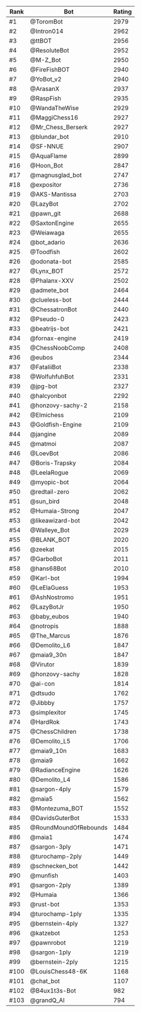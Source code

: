 Rank|Bot|Rating
---|---|---
#1|@ToromBot|2979
#2|@Intron014|2962
#3|@ttBOT|2956
#4|@ResoluteBot|2952
#5|@M-Z_Bot|2950
#6|@FireFishBOT|2940
#7|@YoBot_v2|2940
#8|@ArasanX|2937
#9|@RaspFish|2935
#10|@WandaTheWise|2929
#11|@MaggiChess16|2927
#12|@Mr_Chess_Berserk|2927
#13|@blundar_bot|2910
#14|@SF-NNUE|2907
#15|@AquaFlame|2899
#16|@Hoon_Bot|2847
#17|@magnusglad_bot|2747
#18|@expositor|2736
#19|@AKS-Mantissa|2703
#20|@LazyBot|2702
#21|@pawn_git|2688
#22|@SaxtonEngine|2655
#23|@Weiawaga|2655
#24|@bot_adario|2636
#25|@Toodfish|2602
#26|@odonata-bot|2585
#27|@Lynx_BOT|2572
#28|@Phalanx-XXV|2502
#29|@admete_bot|2464
#30|@clueless-bot|2444
#31|@ChessatronBot|2440
#32|@Pseudo-0|2423
#33|@beatrijs-bot|2421
#34|@fornax-engine|2419
#35|@ChessNoobComp|2408
#36|@eubos|2344
#37|@FataliiBot|2338
#38|@WolfuhfuhBot|2331
#39|@jpg-bot|2327
#40|@halcyonbot|2292
#41|@honzovy-sachy-2|2158
#42|@Elmichess|2109
#43|@Goldfish-Engine|2109
#44|@jangine|2089
#45|@matmoi|2087
#46|@LoevBot|2086
#47|@Boris-Trapsky|2084
#48|@LeelaRogue|2069
#49|@myopic-bot|2064
#50|@redtail-zero|2062
#51|@sun_bird|2048
#52|@Humaia-Strong|2047
#53|@likeawizard-bot|2042
#54|@Walleye_Bot|2029
#55|@BLANK_BOT|2020
#56|@zeekat|2015
#57|@GarboBot|2011
#58|@hans68Bot|2010
#59|@Karl-bot|1994
#60|@LeElaGuess|1953
#61|@AshNostromo|1951
#62|@LazyBotJr|1950
#63|@baby_eubos|1940
#64|@notropis|1888
#65|@The_Marcus|1876
#66|@Demolito_L6|1847
#67|@maia9_30n|1847
#68|@Virutor|1839
#69|@honzovy-sachy|1828
#70|@ai-con|1814
#71|@dtsudo|1762
#72|@Jibbby|1757
#73|@simplexitor|1745
#74|@HardRok|1743
#75|@ChessChildren|1738
#76|@Demolito_L5|1706
#77|@maia9_10n|1683
#78|@maia9|1662
#79|@RadianceEngine|1626
#80|@Demolito_L4|1586
#81|@sargon-4ply|1579
#82|@maia5|1562
#83|@Montezuma_BOT|1552
#84|@DavidsGuterBot|1533
#85|@RoundMoundOfRebounds|1484
#86|@maia1|1474
#87|@sargon-3ply|1471
#88|@turochamp-2ply|1449
#89|@schnecken_bot|1442
#90|@munfish|1403
#91|@sargon-2ply|1389
#92|@Humaia|1366
#93|@rust-bot|1353
#94|@turochamp-1ply|1335
#95|@bernstein-4ply|1327
#96|@katzebot|1253
#97|@pawnrobot|1219
#98|@sargon-1ply|1219
#99|@bernstein-2ply|1215
#100|@LouisChess48-6K|1168
#101|@chat_bot|1107
#102|@B4ux1t3s-Bot|982
#103|@grandQ_AI|794
